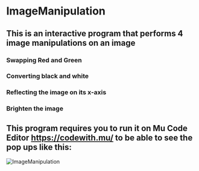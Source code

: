 # ImageManipulation

## This is an interactive program that performs 4 image manipulations on an image

### Swapping Red and Green
### Converting black and white
### Reflecting the image on its x-axis
### Brighten the image

## This program requires you to run it on Mu Code Editor https://codewith.mu/ to be able to see the pop ups like this:
![ImageManipulation](https://user-images.githubusercontent.com/26728626/164381395-0c4a6479-ea0d-4e60-8a63-86e019b56de7.png)
